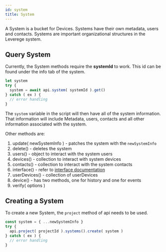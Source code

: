 ```yaml
---
id: system
title: System
---
```


A System is a bucket for Devices. Systems have their own metadata, users and contacts. Systems are important organizational structures in the Leverege system.

## Query System

Currently, the System methods require the **systemId** to work. This id can be found under the info tab of the system.

```javascript
let system
try {
  system = await api.system( systemId ).get()
} catch ( ex ) {
  // error handling
}
```

The `system` variable in the script will then have all of the system information. That information will include Metadata, users, contacts and all other information associated with the system.

Other methods are:

1. update( newSystemInfo ) - patches the system with the `newSystemInfo`
2. delete() - deletes the system
3. users() - object to interact with the system users
4. devices() - collection to interact with system devices
5. contacts() - collection to interact with the system contacts
6. interface() - refer to [interface documentation](http://docs.leverege.com/docs/interface)
7. userDevices() - collection of userDevices
8. device() - has two methods, one for history and one for events
9. verify( options ) 

## Creating a System

To create a new System, the `project` method of api needs to be used. 

```js
const system = { ...newSystemInfo }
try {
  api.project( projectId ).systems().create( system )
} catch ( ex ) {
  // error handling
}
```
